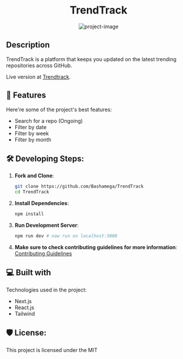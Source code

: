 <h1 align="center" id="title">TrendTrack</h1>

<p align="center">
<img src="https://socialify.git.ci/Bashamega/TrendTrack/image?description=1&forks=1&issues=1&language=1&name=1&owner=1&pulls=1&stargazers=1&theme=Dark" alt="project-image" />

<h2> Description </h2>

<p id="description"> TrendTrack is a platform that keeps you updated on the latest trending repositories across GitHub.</p>
Live version at <a href ="https://trendtrack.vercel.app/">Trendtrack</a>.

<h2>🧐 Features</h2>

Here're some of the project's best features:

- Search for a repo (Ongoing)
- Filter by date
- Filter by week
- Filter by month

<h2>🛠️ Developing Steps:</h2>

1. **Fork and Clone**:

   ```bash
   git clone https://github.com/Bashamega/TrendTrack
   cd TrendTrack
   ```

2. **Install Dependencies**:

   ```bash
   npm install
   ```

3. **Run Development Server**:
   ```bash
   npm run dev # now run on localhost:3000
   ```
4. **Make sure to check contributing guidelines for more information**:
   <a href="https://github.com/Bashamega/TrendTrack/blob/main/contributing.md">Contributing Guidelines </a>

<h2>💻 Built with</h2>

Technologies used in the project:

- Next.js
- React.js
- Tailwind

<h2>🛡️ License:</h2>

This project is licensed under the MIT
